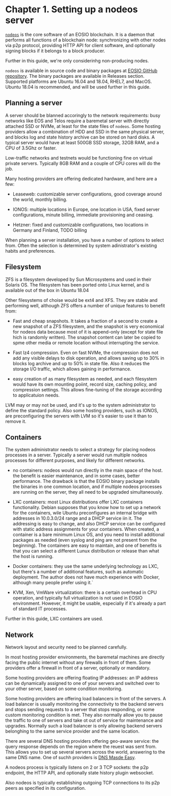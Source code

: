# Chapter 1. Setting up a nodeos server

[`nodeos`](https://developers.eos.io/manuals/eos/latest/nodeos/index)
is the core software of an EOSIO blockchain. It is a daemon that
performs all functions of a blockchain node: synchronizing with other
nodes via p2p protocol, providing HTTP API for client software, and
optionally signing blocks if it belongs to a block producer.

Further in this guide, we're only considerinhg non-producing nodes.

`nodeos` is available in source code and binary packages at [EOSIO
GitHub repository](https://github.com/EOSIO/eos). The binary packages
are available in Releases section. Supported platforms are Ubuntu
16.04 and 18.04, RHEL7, and MacOS. Ubuntu 18.04 is recommended, and
will be used further in this guide.


## Planning a server

A server should be blanned accoringly to the network requirements:
busy networks like EOS and Telos require a baremetal server with
directly attached SSD or NVMe, at least for the state files of
`nodeos`. Some hosting providers allow a combination of HDD and SSD in
the same physical server, and blocks log and state history archive can
be stored on hard disks. A typical server would have at least 500GB
SSD storage, 32GB RAM, and a CPU of 3.5Ghz or faster.

Low-traffic networks and testnets would be functioning fine on virtual
private servers. Typically 8GB RAM and a couple of CPU cores will do
the job.

Many hosting providers are offering dedicated hardware, and here are a
few:

* Leaseweb: customizable server configurations, good coverage around
  the world, monthly billing.

* IONOS: multiple locations in Europe, one location in USA, fixed
  server configurations, minute billing, immediate provisioning and
  ceasing.

* Hetzner: fixed and customizable configurations, two locations in
  Germany and Finland, TODO billing

When planning a server installation, you have a number of options to
select from. Often the selection is determined by system
adinistrator's existing habits and preferences.


## Filesystem

ZFS is a filesystem developed by Sun Microsystems and used in their
Solaris OS. The filesystem has been ported onto Linux kernel, and is
available out of the box in Ubuntu 18.04

Other filesystems of choise would be ext4 and XFS. They are stable and
performing well, although ZFS offers a number of unique features to
benefit from:

* Fast and cheap snapshots. It takes a fraction of a second to create
  a new snapshot of a ZFS filesystem, and the snapshot is very
  economical for nodeos data because most of it is append-only (except
  for state file hich is randomly written). The snapshot content can
  later be copied to spme other media or remote location without
  interrupting the service.

* Fast lz4 compression. Even on fast NVMe, the compression does not
  add any visible delays to disk operation, and allows saving up to
  30% in blocks log archive and up to 50% in state file. Also it
  reduces the storage I/O traffic, which allows gaining in
  performance.

* easy creation of as many filesystem as needed, and each filesystem
  would have its own mounting poiint, record size, caching policy, and
  compression settings. This allows fine-tuning of the storage
  according to applicatuion needs.


LVM may or may not be used, and it's up to the system administrator to
define the standard policy. Also some hosting providers, such as
IONOS, are preconfiguring the servers with LVM so it's easier to use
it than to remove it.


## Containers

The system administrator needs to select a strategy for placing nodeos
processes in a server. Typically a server would run multiple nodeos
processes for different purposes, and likely for different networks.

* no containers: nodeos would run directly in the main space of the
  host. the benefit is easier maintenance, and in some cases, better
  performance. The drawback is that the EOSIO binary package installs
  the binaries in one common location, and if multiple nodeos
  processes are running on the server, they all need to be upgraded
  simultaneously.

* LXC containers: most Linux distributions offer LXC containers
  functionality. Debian supposes that you know how to set up a network
  for the containers, wile Ubuntu preconfigures an internal bridge
  with addresses in 10.0.3.0/24 range and a DHCP service iin it. The
  addressing is easy to change, and also DHCP service can be
  configured with static address assignments for your containers. When
  created, a container is a bare minimum Linux OS, and you need to
  install additional packages as needed (even syslog and ping are not
  present from the beginning). The containers are easy to maintain,
  and one of benefits is that you can select a different Lunux
  distribution or release than what the host is running.

* Docker containers: they use the same underlying technology as LXC,
  but there's a number of additional features, such as automatic
  deployment. The author does not have much experience with Docker,
  although many people prefer using it.`

* KVM, Xen, VmWare virtualization: there is a certain overhead in CPU
  operation, and typically full virtualization is not used in EOSIO
  environment. However, it might be usable, especially if it's already
  a part of standard IT processes.

Further in this guide, LXC containers are used.


## Network

Network layout and security need to be planned carefully.

In most hosting provider environments, the baremetal machines are
directly facing the public internet without any firewalls in front of
them. Some providers offer a firewall in front of a server, optionally
or mandatory.

Some hosting providers are offering floating IP addresses: an IP
address can be dynamically assigned to one of your servers and
switched over to your other server, based on some condition
monitoring.

Some hosting providers are offering load balancers in front of the
servers. A load balancer is usually monitoring the connectivity to the
backend servers and stops sending requests to a server that stops
responding, or some custom monitoring condition is met. They also
normally allow you to pause the traffic to one of servers and take ot
out of service for maintenance and upgrades. Normally such a load
balancer is only allowing backend servers belonghing to the same
service provider and the same location.

There are several DNS hosting providers offering geo-aware service:
the query response depends on the region where the reuest was sent
from. This allows you to set up several servers across the world,
answering to the same DNS name. One of suchh providers is [DNS Masde
Easy](https://dnsmadeeasy.com/).

A nodeos process is typically listens on 2 or 3 TCP sockets: the p2p
endpoint, the HTTP API, and optionally state history plugin websocket.

Also nodeos is typically establishing outgoing TCP connections to its
p2p peers as specified in its configuration.


